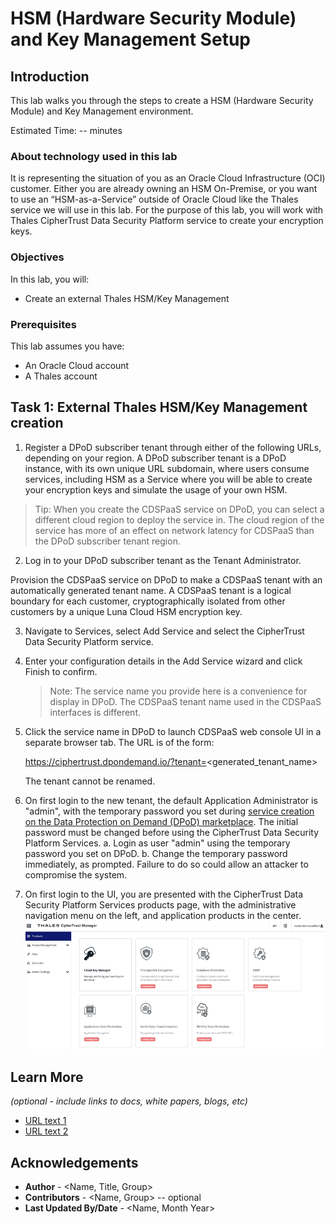 # HSM (Hardware Security Module) and Key Management Setup

## Introduction

This lab walks you through the steps to create a HSM (Hardware Security Module) and Key Management environment. 

Estimated Time: -- minutes

### About technology used in this lab 
It is representing the situation of you as an Oracle Cloud Infrastructure (OCI) customer. Either you are already owning an HSM On-Premise, or  you want to use an “HSM-as-a-Service” outside of Oracle Cloud like the Thales service we will use in this lab. 
For the purpose of this lab, you will work with Thales CipherTrust Data Security Platform service to create your encryption keys. 

### Objectives

In this lab, you will:
* Create an external Thales HSM/Key Management

### Prerequisites

This lab assumes you have:
* An Oracle Cloud account
* A Thales account


## Task 1: External Thales HSM/Key Management creation


1. Register a DPoD subscriber tenant through either of the following URLs, depending on your region. A DPoD subscriber tenant is a DPoD instance, with its own unique URL subdomain, where users consume services, including HSM as a Service where you will be able to create your encryption keys and simulate the usage of your own HSM. 

  > Tip: When you create the CDSPaaS service on DPoD, you can select a different cloud region to deploy the service in. The cloud region of the service has more of an effect on network latency for CDSPaaS than the DPoD subscriber tenant region.

2. Log in to your DPoD subscriber tenant as the Tenant Administrator.

  Provision the CDSPaaS service on DPoD to make a CDSPaaS tenant with an 	automatically generated tenant name. A CDSPaaS tenant is a logical boundary for 	each customer, cryptographically isolated from other customers by a unique Luna Cloud HSM encryption key.

3. Navigate to Services, select Add Service and select the CipherTrust Data Security Platform service.

4. Enter your configuration details in the Add Service wizard and click Finish to confirm.

   > Note: The service name you provide here is a convenience for display in DPoD. The 	CDSPaaS tenant name used in the CDSPaaS interfaces is different.

5. Click the service name in DPoD to launch CDSPaaS web console UI in a separate browser tab.
    	The URL is of the form:	
      
      https://ciphertrust.dpondemand.io/?tenant=<generated_tenant_name>

	The tenant cannot be renamed.

6. On first login to the new tenant, the default Application Administrator is "admin", with the temporary password you set during [service creation on the Data Protection on Demand (DPoD) marketplace](https://thalesdocs.com/dpod/services/key_management_services/cdsp/index.html). The initial password must be changed before using the CipherTrust Data Security Platform Services.
  a. Login as user "admin" using the temporary password you set on DPoD.
  b. Change the temporary password immediately, as prompted. Failure to do so could allow an attacker to compromise the system.

7. On first login to the UI, you are presented with the CipherTrust Data Security Platform Services products page, with the administrative navigation menu on the left, and application products in the center.
  ![Thales CipherTrust Manager](images/thales-ciphertrust.png)


## Learn More

*(optional - include links to docs, white papers, blogs, etc)*

* [URL text 1](http://docs.oracle.com)
* [URL text 2](http://docs.oracle.com)

## Acknowledgements
* **Author** - <Name, Title, Group>
* **Contributors** -  <Name, Group> -- optional
* **Last Updated By/Date** - <Name, Month Year>
